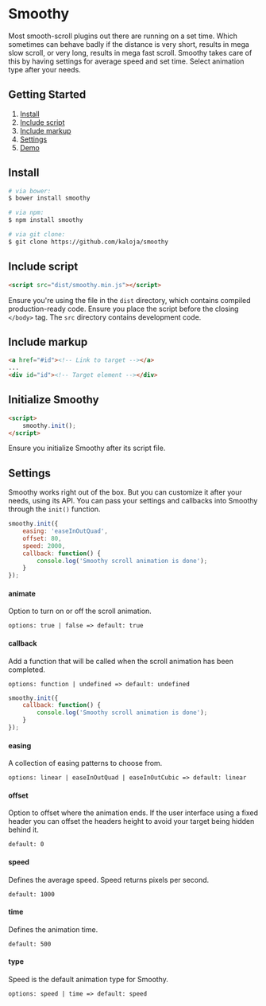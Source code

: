 # Smoothy

Most smooth-scroll plugins out there are running on a set time. Which sometimes can behave badly if the distance is very short, results in mega slow scroll, or very long, results in mega fast scroll. Smoothy takes care of this by having settings for average speed and set time. Select animation type after your needs.

## Getting Started

1. [Install](#install)
2. [Include script](#include-script)
3. [Include markup](#include-markup)
4. [Settings](#settings)
5. [Demo](https://kaloja.github.io/smoothy/)

## Install

```sh
# via bower:
$ bower install smoothy

# via npm:
$ npm install smoothy

# via git clone:
$ git clone https://github.com/kaloja/smoothy
```

## Include script

```html
<script src="dist/smoothy.min.js"></script>
```

Ensure you're using the file in the `dist` directory, which contains compiled production-ready code. Ensure you place the script before the closing `</body>` tag. The `src` directory contains development code.

## Include markup

```html
<a href="#id"><!-- Link to target --></a>
...
<div id="id"><!-- Target element --></div>
```

## Initialize Smoothy

```html
<script>
	smoothy.init();
</script>
```

Ensure you initialize Smoothy after its script file.

## Settings

Smoothy works right out of the box. But you can customize it after your needs, using its API. You can pass your settings and callbacks into Smoothy through the `init()` function.

```js
smoothy.init({
	easing: 'easeInOutQuad',
	offset: 80,
	speed: 2000,
	callback: function() {
		console.log('Smoothy scroll animation is done');
	}
});
```

#### animate

Option to turn on or off the scroll animation.

`options: true | false => default: true`

#### callback

Add a function that will be called when the scroll animation has been completed.

`options: function | undefined => default: undefined`

```js
smoothy.init({
	callback: function() {
		console.log('Smoothy scroll animation is done');
	}
});
```

#### easing

A collection of easing patterns to choose from.

`options: linear | easeInOutQuad | easeInOutCubic => default: linear`

#### offset

Option to offset where the animation ends. If the user interface using a fixed header you can offset the headers height to avoid your target being hidden behind it.

`default: 0`

#### speed

Defines the average speed. Speed returns pixels per second.

`default: 1000`

#### time

Defines the animation time.

`default: 500`

#### type

Speed is the default animation type for Smoothy.

`options: speed | time => default: speed`
